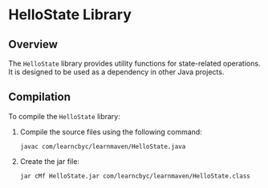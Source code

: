 # HelloState Library

## Overview

The `HelloState` library provides utility functions for state-related operations. It is designed to be used as a dependency in other Java projects.

## Compilation

To compile the `HelloState` library:

1. Compile the source files using the following command:

   ```
   javac com/learncbyc/learnmaven/HelloState.java
   ```
2. Create the jar file:

    ```
    jar cMf HelloState.jar com/learncbyc/learnmaven/HelloState.class
    ```
